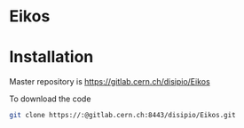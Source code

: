 Eikos
=====

Installation
============

Master repository is https://gitlab.cern.ch/disipio/Eikos

To download the code
```bash
git clone https://:@gitlab.cern.ch:8443/disipio/Eikos.git
```

